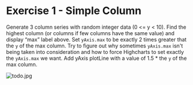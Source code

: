 # Exercise 1 - Simple Column

Generate 3 column series with random integer data (0 <= y < 10). Find the highest column (or columns if few columns have the same value) and display “max” label above.
Set `yAxis.max` to be exactly 2 times greater that the `y` of the max column. Try to figure out why sometimes `yAxis.max` isn't being taken into consideration and how to force Highcharts to set exactly the `yAxis.max` we want.
Add yAxis plotLine with a value of 1.5 * the `y` of the max column.

![todo.jpg](todo.jpg)
